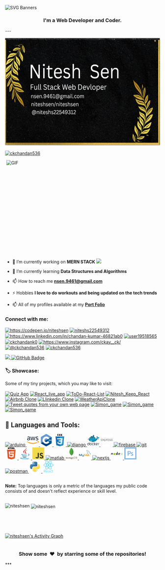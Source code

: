 
![[SVG Banners](https://svg-banners.vercel.app/api?type=typeWriter&text1=Hi%20%F0%9F%91%8B,%20I%27m%20Nitesh&nbsp;Sen,%20welcome%20to%20my%20GitHub%20Profile&height=100&width=1000)](https://github.com/niteshsen/svg-banners)
<h3 align="center">I'm a Web Developer and Coder.</h3>
---
<p align="center">
 <img src="https://github.com/niteshsen/niteshsen/blob/65bb08a57ba22d1967fef79536bd7e2de32e299e/Intro%20Card%20oct.%202022.png" width="1000" height="350" title="Intro Card" alt="Intro Card">
</p>

<p align="left"> <a href="https://github.com/ryo-ma/github-profile-trophy"><img src="https://github-profile-trophy.vercel.app/?username=ckchandan536" alt="ckchandan536" /></a> </p>


<img align="right" alt="GIF" src="https://github.com/abhisheknaiidu/abhisheknaiidu/blob/master/code.gif?raw=true" width="500" height="320" />

- 🔭 I’m currently working on **MERN STACK** <img src="https://media.giphy.com/media/WUlplcMpOCEmTGBtBW/giphy.gif" width="30">

- 🌱 I’m currently learning **Data Structures and Algorithms**

- 📫 How to reach me **nsen.9461@gmail.com**

- ⚡ Hobbies **I love to do workouts and being updated on the tech trends**

- 📫 All of my profiles available at my <a href="https://niteshsen.github.io/portfolionitesh/">**Port Folio**</a>


<h3 align="left">Connect with me:</h3>
<p align="left">
<a href="https://codepen.io/niteshsen" target="blank"><img align="center" src="https://raw.githubusercontent.com/rahuldkjain/github-profile-readme-generator/master/src/images/icons/Social/codepen.svg" alt="https://codepen.io/niteshsen" height="30" width="40" /></a>
<a href="https://twitter.com/@niteshs22549312" target="blank"><img align="center" src="https://raw.githubusercontent.com/rahuldkjain/github-profile-readme-generator/master/src/images/icons/Social/twitter.svg" alt="niteshs22549312" height="30" width="40" /></a>
<a href="https://www.linkedin.com/in/nitesh-sen-34b099192/" target="blank"><img align="center" src="https://raw.githubusercontent.com/rahuldkjain/github-profile-readme-generator/master/src/images/icons/Social/linked-in-alt.svg" alt="https://www.linkedin.com/in/chandan-kumar-46821ab0" height="30" width="40" /></a>
<a href="https://stackoverflow.com/users/20553074/nitesh-sen" target="blank"><img align="center" src="https://raw.githubusercontent.com/rahuldkjain/github-profile-readme-generator/master/src/images/icons/Social/stack-overflow.svg" alt="user19518565" height="30" width="40" /></a>
<a href="https://m.facebook.com/niteshkumar.sen.773?_rdr#_=_" target="blank"><img align="center" src="https://raw.githubusercontent.com/rahuldkjain/github-profile-readme-generator/master/src/images/icons/Social/facebook.svg" alt="ckchandank0" height="30" width="40" /></a>
<a href="https://www.instagram.com/nsen152/" target="blank"><img align="center" src="https://raw.githubusercontent.com/rahuldkjain/github-profile-readme-generator/master/src/images/icons/Social/instagram.svg" alt="https://www.instagram.com/ckay__ck/" height="30" width="40" /></a>
<a href="https://www.hackerrank.com/nsen_9461" target="blank"><img align="center" src="https://raw.githubusercontent.com/rahuldkjain/github-profile-readme-generator/master/src/images/icons/Social/hackerrank.svg" alt="@ckchandan536" height="30" width="40" /></a>
<a href="https://leetcode.com/nitesh_sen123/" target="blank"><img align="center" src="https://raw.githubusercontent.com/rahuldkjain/github-profile-readme-generator/master/src/images/icons/Social/leet-code.svg" alt="ckchandan536" height="30" width="40" /></a>
</p>
<a href="https://github.com/Meghna-DAS/github-profile-views-counter">
    <img src="https://komarev.com/ghpvc/?username=Ckchandan536">
</a>
<a href="https://github.com/niteshsen?tab=followers"><img src="https://img.shields.io/github/followers/Ckchandan536?label=Followers&style=social" alt="GitHub Badge"></a>


### 🏷️ Showcase:
  Some of my tiny projects, which you may like to visit:
  <br><br>
  [![Quiz App](https://img.shields.io/badge/6-Quiz_App-2ea44f?style=for-the-badge&color=red)](https://niteshsen.github.io/quizApp/)
  [![React_live_app](https://img.shields.io/badge/6-React_live_project-2ea44f?style=for-the-badge&color=red)](https://reactlive-website.vercel.app/)
  [![ToDo-React-List](https://img.shields.io/badge/6-ToDo_React_List-2ea44f?style=for-the-badge&color=red)](https://niteshsen.github.io/ToDo-React-Lsit/)
  [![Nitesh_Keep_React](https://img.shields.io/badge/6-Google_Keep_React-2ea44f?style=for-the-badge&color=red)](https://niteshsen.github.io/NiteshKeep/)
  [![Airbnb Clone](https://img.shields.io/badge/9-Airbnb_Clone_NodeJS-2ea44f?style=for-the-badge&color=F24481)](https://air-bnb-clone-main-niteshsen.vercel.app/)
  [![Llinkedin Clone](https://img.shields.io/badge/8-Linkedin_clone_CSS-2ea44f?style=for-the-badge&color=002499)](https://niteshsen.github.io/linkding-profile/)
  [![WeatherApiClone](https://img.shields.io/badge/5-WeatherAPi-2ea44f?style=for-the-badge&color=blue)](https://herokuwebhoisting-production.up.railway.app/)
  [![Tweet quotes from your own web page](https://img.shields.io/badge/7-Quotes-2ea44f?style=for-the-badge&color=yellow)](https://niteshsen.github.io/quots-apk/)
  [![Simon_game](https://img.shields.io/badge/6-SimonGame-2ea44f?style=for-the-badge&color=purple)](https://niteshsen.github.io/simongame/)
  [![Simon_game](https://img.shields.io/badge/6-drum-kit2ea44f?style=for-the-badge&color=yellow)](https://niteshsen.github.io/drumkit/)
  [![Simon_game](https://img.shields.io/badge/6-Tindog-2ea44f?style=for-the-badge&color=orange)](https://niteshsen.github.io/Tindog/)



## 🚀 Languages and Tools:
<p align="left"> <a href="https://www.arduino.cc/" target="_blank" rel="noreferrer"> <img src="https://cdn.worldvectorlogo.com/logos/arduino-1.svg" alt="arduino" width="40" height="40"/> </a> <a href="https://aws.amazon.com" target="_blank" rel="noreferrer"> <img src="https://raw.githubusercontent.com/devicons/devicon/master/icons/amazonwebservices/amazonwebservices-original-wordmark.svg" alt="aws" width="40" height="40"/> </a> <a href="https://www.w3schools.com/cpp/" target="_blank" rel="noreferrer"> <img src="https://raw.githubusercontent.com/devicons/devicon/master/icons/cplusplus/cplusplus-original.svg" alt="cplusplus" width="40" height="40"/> </a> <a href="https://www.w3schools.com/css/" target="_blank" rel="noreferrer"> <img src="https://raw.githubusercontent.com/devicons/devicon/master/icons/css3/css3-original-wordmark.svg" alt="css3" width="40" height="40"/> </a> <a href="https://www.djangoproject.com/" target="_blank" rel="noreferrer"> <img src="https://cdn.worldvectorlogo.com/logos/django.svg" alt="django" width="40" height="40"/> </a> <a href="https://www.docker.com/" target="_blank" rel="noreferrer"> <img src="https://raw.githubusercontent.com/devicons/devicon/master/icons/docker/docker-original-wordmark.svg" alt="docker" width="40" height="40"/> </a> <a href="https://expressjs.com" target="_blank" rel="noreferrer"> <img src="https://raw.githubusercontent.com/devicons/devicon/master/icons/express/express-original-wordmark.svg" alt="express" width="40" height="40"/> </a> <a href="https://firebase.google.com/" target="_blank" rel="noreferrer"> <img src="https://www.vectorlogo.zone/logos/firebase/firebase-icon.svg" alt="firebase" width="40" height="40"/> </a> <a href="https://git-scm.com/" target="_blank" rel="noreferrer"> <img src="https://www.vectorlogo.zone/logos/git-scm/git-scm-icon.svg" alt="git" width="40" height="40"/> </a> <a href="https://www.w3.org/html/" target="_blank" rel="noreferrer"> <img src="https://raw.githubusercontent.com/devicons/devicon/master/icons/html5/html5-original-wordmark.svg" alt="html5" width="40" height="40"/> </a> <a href="https://www.java.com" target="_blank" rel="noreferrer"> <img src="https://raw.githubusercontent.com/devicons/devicon/master/icons/java/java-original.svg" alt="java" width="40" height="40"/> </a> <a href="https://developer.mozilla.org/en-US/docs/Web/JavaScript" target="_blank" rel="noreferrer"> <img src="https://raw.githubusercontent.com/devicons/devicon/master/icons/javascript/javascript-original.svg" alt="javascript" width="40" height="40"/> </a> <a href="https://www.mathworks.com/" target="_blank" rel="noreferrer"> <img src="https://upload.wikimedia.org/wikipedia/commons/2/21/Matlab_Logo.png" alt="matlab" width="40" height="40"/> </a> <a href="https://www.mongodb.com/" target="_blank" rel="noreferrer"> <img src="https://raw.githubusercontent.com/devicons/devicon/master/icons/mongodb/mongodb-original-wordmark.svg" alt="mongodb" width="40" height="40"/> </a> <a href="https://www.mysql.com/" target="_blank" rel="noreferrer"> <img src="https://raw.githubusercontent.com/devicons/devicon/master/icons/mysql/mysql-original-wordmark.svg" alt="mysql" width="40" height="40"/> </a> <a href="https://nextjs.org/" target="_blank" rel="noreferrer"> <img src=."https://cdn.worldvectorlogo.com/logos/nextjs-2.svg" alt="nextjs" width="40" height="40"/> </a> <a href="https://nodejs.org" target="_blank" rel="noreferrer"> <img src="https://raw.githubusercontent.com/devicons/devicon/master/icons/nodejs/nodejs-original-wordmark.svg" alt="nodejs" width="40" height="40"/> </a> <a href="https://www.photoshop.com/en" target="_blank" rel="noreferrer"> <img src="https://raw.githubusercontent.com/devicons/devicon/master/icons/photoshop/photoshop-line.svg" alt="photoshop" width="40" height="40"/> </a> <a href="https://postman.com" target="_blank" rel="noreferrer"> <img src="https://www.vectorlogo.zone/logos/getpostman/getpostman-icon.svg" alt="postman" width="40" height="40"/> </a> <a href="https://www.python.org" target="_blank" rel="noreferrer"> <img src="https://raw.githubusercontent.com/devicons/devicon/master/icons/python/python-original.svg" alt="python" width="40" height="40"/> </a> <a href="https://reactjs.org/" target="_blank" rel="noreferrer"> <img src="https://raw.githubusercontent.com/devicons/devicon/master/icons/react/react-original-wordmark.svg" alt="react" width="40" height="40"/> </a> </p>
<br/>
<b>Note:</b> Top languages is only a metric of the languages my public code consists of and doesn't reflect experience or skill level.
<br/>

<br/>
<p><img align="left" src="https://github-readme-stats.vercel.app/api/top-langs?username=niteshsen&show_icons=true&locale=en&layout=compact" alt="niteshsen" /></p>



<p>&nbsp;<img align="center" src="https://github-readme-stats.vercel.app/api?username=niteshsen&show_icons=true&locale=en" alt="niteshsen" /></p>

<p><img align="center" src="https://github-readme-streak-stats.herokuapp.com/?user=niteshsen&" alt="" /></p>
<br/>
<br/>
<a href="https://github.com/delegent/github-readme-activity-graph"><img alt="niteshsen's Activity Graph" src="https://activity-graph.herokuapp.com/graph?username=niteshsen&bg_color=0D1117&color=5BCDEC&line=5BCDEC&point=FFFFFF&hide_border=true" /></a>
<br/>
<br/>
<div align="center">
    <h3 align="center">Show some &nbsp;❤️&nbsp; by starring some of the repositories!</h3>
</div>
***


